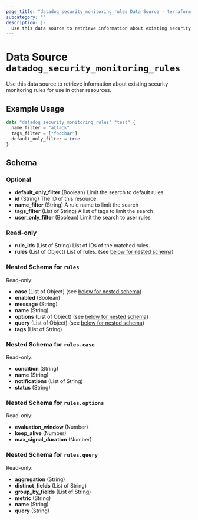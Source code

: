 ```yaml
---
page_title: "datadog_security_monitoring_rules Data Source - terraform-provider-datadog"
subcategory: ""
description: |-
  Use this data source to retrieve information about existing security monitoring rules for use in other resources.
---
```


# Data Source `datadog_security_monitoring_rules`

Use this data source to retrieve information about existing security monitoring rules for use in other resources.

## Example Usage

```terraform
data "datadog_security_monitoring_rules" "test" {
  name_filter = "attack"
  tags_filter = ["foo:bar"]
  default_only_filter = true
}
```

## Schema

### Optional

- **default_only_filter** (Boolean) Limit the search to default rules
- **id** (String) The ID of this resource.
- **name_filter** (String) A rule name to limit the search
- **tags_filter** (List of String) A list of tags to limit the search
- **user_only_filter** (Boolean) Limit the search to user rules

### Read-only

- **rule_ids** (List of String) List of IDs of the matched rules.
- **rules** (List of Object) List of rules. (see [below for nested schema](#nestedatt--rules))

<a id="nestedatt--rules"></a>
### Nested Schema for `rules`

Read-only:

- **case** (List of Object) (see [below for nested schema](#nestedobjatt--rules--case))
- **enabled** (Boolean)
- **message** (String)
- **name** (String)
- **options** (List of Object) (see [below for nested schema](#nestedobjatt--rules--options))
- **query** (List of Object) (see [below for nested schema](#nestedobjatt--rules--query))
- **tags** (List of String)

<a id="nestedobjatt--rules--case"></a>
### Nested Schema for `rules.case`

Read-only:

- **condition** (String)
- **name** (String)
- **notifications** (List of String)
- **status** (String)


<a id="nestedobjatt--rules--options"></a>
### Nested Schema for `rules.options`

Read-only:

- **evaluation_window** (Number)
- **keep_alive** (Number)
- **max_signal_duration** (Number)


<a id="nestedobjatt--rules--query"></a>
### Nested Schema for `rules.query`

Read-only:

- **aggregation** (String)
- **distinct_fields** (List of String)
- **group_by_fields** (List of String)
- **metric** (String)
- **name** (String)
- **query** (String)


